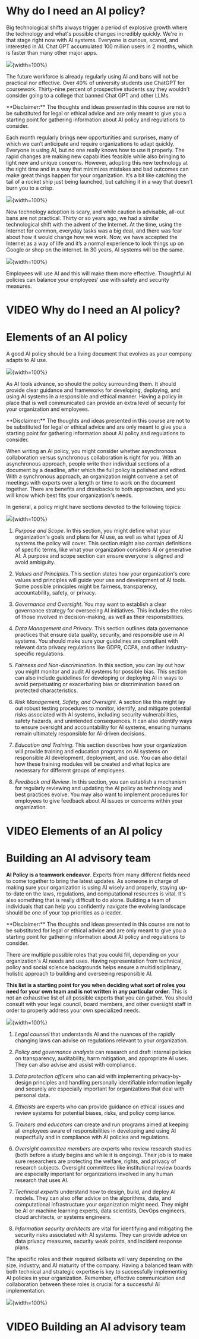 
# Why do I need an AI policy?

Big technological shifts always trigger a period of explosive growth where the technology and what's possible changes incredibly quickly. We're in that stage right now with AI systems. Everyone is curious, scared, and interested in AI. Chat GPT accumulated 100 million users in 2 months, which is faster than many other major apps. 

![](resources/images/04c-AI_Policy-how_to_navigate_files/figure-docx//1LWHYGtstIn8gTzGBJpffycHbh2DDrogmYregm_MGZD8_g2a847b11aec_3_2.png){width=100%}

The future workforce is already regularly using AI and bans will not be practical nor effective. Over 40% of university students use ChatGPT for coursework. Thirty-nine percent of prospective students say they wouldn’t consider going to a college that banned Chat GPT and other LLMs.



<div class = disclaimer>
**Disclaimer:** The thoughts and ideas presented in this course are not to be substituted for legal or ethical advice and are only meant to give you a starting point for gathering information about AI policy and regulations to consider.
</div>

Each month regularly brings new opportunities and surprises, many of which we can’t anticipate and require organizations to adapt quickly. Everyone is using AI, but no one really knows how to use it properly. The rapid changes are making new capabilities feasible while also bringing to light new and unique concerns. However, adopting this new technology at the right time and in a way that minimizes mistakes and bad outcomes can make great things happen for your organization. It’s a bit like catching the tail of a rocket ship just being launched, but catching it in a way that doesn’t burn you to a crisp.

![](resources/images/04c-AI_Policy-how_to_navigate_files/figure-docx//1LWHYGtstIn8gTzGBJpffycHbh2DDrogmYregm_MGZD8_g2642a7f2d76_1_30.png){width=100%}

New technology adoption is scary, and while caution is advisable, all-out bans are not practical. Thirty or so years ago, we had a similar technological shift with the advent of the Internet. At the time, using the Internet for common, everyday tasks was a big deal, and there was fear about how it would change how we work. Now, we have accepted the Internet as a way of life and it’s a normal experience to look things up on Google or shop on the internet. In 30 years, AI systems will be the same.

![](resources/images/04c-AI_Policy-how_to_navigate_files/figure-docx//1LWHYGtstIn8gTzGBJpffycHbh2DDrogmYregm_MGZD8_gcf1264c749_0_135.png){width=100%}



Employees will use AI and this will make them more effective. Thoughtful AI policies can balance your employees' use with safety and security measures.

# VIDEO Why do I need an AI policy?

# Elements of an AI policy

A good AI policy should be a living document that evolves as your company adapts to AI use.

![](resources/images/04c-AI_Policy-how_to_navigate_files/figure-docx//1C7TykleNSbPkaiJBJeCbxYte5sWWZ8J3uixt9RMyiWg_g2a0db34665a_0_6.png){width=100%}

As AI tools advance, so should the policy surrounding them. It should provide clear guidance and frameworks for developing, deploying, and using AI systems in a responsible and ethical manner. Having a policy in place that is well communicated can provide an extra level of security for your organization and employees.

<div class = disclaimer>
**Disclaimer:** The thoughts and ideas presented in this course are not to be substituted for legal or ethical advice and are only meant to give you a starting point for gathering information about AI policy and regulations to consider.
</div>

When writing an AI policy, you might consider whether asynchronous collaboration versus synchronous collaboration is right for you. With an asynchronous approach, people write their individual sections of a document by a deadline, after which the full policy is polished and edited. With a synchronous approach, an organization might convene a set of meetings with experts over a length or time to work on the document together. There are benefits and drawbacks to both approaches, and you will know which best fits your organization's needs.

In general, a policy might have sections devoted to the following topics:

![](resources/images/04c-AI_Policy-how_to_navigate_files/figure-docx//1C7TykleNSbPkaiJBJeCbxYte5sWWZ8J3uixt9RMyiWg_gcf1264c749_0_135.png){width=100%}

1. _Purpose and Scope_. In this section, you might define what your organization's goals and plans for AI use, as well as what types of AI systems the policy will cover. This section might also contain definitions of specific terms, like what your organization considers AI or generative AI. A purpose and scope section can ensure everyone is aligned and avoid ambiguity.

1. _Values and Principles_. This section states how your organization's core values and principles will guide your use and development of AI tools. Some possible principles might be fairness, transparency, accountability, safety, or privacy.

1. _Governance and Oversight_. You may want to establish a clear governance strategy for overseeing AI initiatives. This includes the roles of those involved in decision-making, as well as their responsibilities.

1. _Data Management and Privacy_. This section outlines data governance practices that ensure data quality, security, and responsible use in AI systems. You should make sure your guidelines are compliant with relevant data privacy regulations like GDPR, CCPA, and other industry-specific regulations.

1. _Fairness and Non-discrimination_. In this section, you can lay out how you might monitor and audit AI systems for possible bias. This section can also include guidelines for developing or deploying AI in ways to avoid perpetuating or exacerbating bias or discrimination based on protected characteristics.

1. _Risk Management, Safety, and Oversight_. A section like this might lay out robust testing procedures to monitor, identify, and mitigate potential risks associated with AI systems, including security vulnerabilities, safety hazards, and unintended consequences. It can also identify ways to ensure oversight and accountability for AI systems, ensuring humans remain ultimately responsible for AI-driven decisions.

1. _Education and Training_. This section describes how your organization will provide training and education programs on AI systems on responsible AI development, deployment, and use. You can also detail how these training modules will be created and what topics are necessary for different groups of employees.

1. _Feedback and Review_. In this section, you can establish a mechanism for regularly reviewing and updating the AI policy as technology and best practices evolve. You may also want to implement procedures for employees to give feedback about AI issues or concerns within your organization.

# VIDEO Elements of an AI policy

# Building an AI advisory team

**AI Policy is a teamwork endeavor**. Experts from many different fields need to come together to bring the latest updates. As someone in charge of making sure your organization is using AI wisely and properly, staying up-to-date on the laws, regulations, and computational resources is vital. It's also something that is really difficult to do alone. Building a team of individuals that can help you confidently navigate the evolving landscape should be one of your top priorities as a leader.

<div class = disclaimer>
**Disclaimer:** The thoughts and ideas presented in this course are not to be substituted for legal or ethical advice and are only meant to give you a starting point for gathering information about AI policy and regulations to consider.
</div>

There are multiple possible roles that you could fill, depending on your organization's AI needs and uses. Having representation from technical, policy and social science backgrounds helps ensure a multidisciplinary, holistic approach to building and overseeing responsible AI.

**This list is a starting point for you when deciding what sort of roles you need for your own team and is not written in any particular order.** This is not an exhaustive list of all possible experts that you can gather. You should consult with your legal council, board members, and other oversight staff in order to properly address your own specialized needs.

![](resources/images/04c-AI_Policy-how_to_navigate_files/figure-docx//1H3ppNjSW6OU25Z44MZWMtl1R_MH8BT-roJxiiH5Rlyk_g2a83edd52b2_0_160.png){width=100%}

1. _Legal counsel_ that understands AI and the nuances of the rapidly changing laws can advise on regulations relevant to your organization. 

1. _Policy and governance analysts_ can research and draft internal policies on transparency, auditability, harm mitigation, and appropriate AI uses. They can also advise and assist with compliance.

1. _Data protection officers_ who can aid with implementing privacy-by-design principles and handling personally identifiable information legally and securely are especially important for organizations that deal with personal data.

1. _Ethicists_ are experts who can provide guidance on ethical issues and review systems for potential biases, risks, and policy compliance.

1. _Trainers and educators_ can create and run programs aimed at keeping all employees aware of responsibilities in developing and using AI respectfully and in compliance with AI policies and regulations.

1. _Oversight committee members_ are experts who review research studies (both before a study begins and while it is ongoing). Their job is to make sure researchers are protecting the welfare, rights, and privacy of research subjects. Oversight committees like institutional review boards are especially important for organizations involved in any human research that uses AI.

1. _Technical experts_ understand how to design, build, and deploy AI models. They can also offer advice on the algorithms, data, and computational infrastructure your organization might need.  They might be AI or machine learning experts, data scientists, DevOps engineers, cloud architects, or systems engineers.

1. _Information security architects_ are vital for identifying and mitigating the security risks associated with AI systems. They can provide advice on data privacy measures, security weak points, and incident response plans.

The specific roles and their required skillsets will vary depending on the size, industry, and AI maturity of the company. Having a balanced team with both technical and strategic expertise is key to successfully implementing AI policies in your organization. Remember, effective communication and collaboration between these roles is crucial for a successful AI implementation.

![](resources/images/04c-AI_Policy-how_to_navigate_files/figure-docx//1H3ppNjSW6OU25Z44MZWMtl1R_MH8BT-roJxiiH5Rlyk_g2a83edd52b2_0_214.png){width=100%}

# VIDEO Building an AI advisory team
